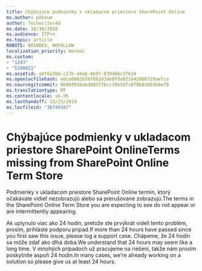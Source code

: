 ```yaml
---
title: Chýbajúce podmienky v ukladacom priestore SharePoint Online
ms.author: pebaum
author: Techwriter40
ms.date: 10/30/2018
ms.audience: ITPro
ms.topic: article
ROBOTS: NOINDEX, NOFOLLOW
localization_priority: Normal
ms.custom:
- "1243"
- "5200021"
ms.assetid: a0f6a3b6-c17b-44a6-bb0f-039dbbc3f614
ms.openlocfilehash: edca68b2b5bf0b2d3de0f8a921d42868729aefca
ms.sourcegitcommit: 0b06093dabd685f76cc39b1d7c0f8b03883b6e79
ms.translationtype: MT
ms.contentlocale: sk-SK
ms.lasthandoff: 10/25/2019
ms.locfileid: "36749167"
---
```

# <a name="terms-missing-from-sharepoint-online-term-store"></a><span data-ttu-id="5b1c5-102">Chýbajúce podmienky v ukladacom priestore SharePoint Online</span><span class="sxs-lookup"><span data-stu-id="5b1c5-102">Terms missing from SharePoint Online Term Store</span></span>

<span data-ttu-id="5b1c5-103">Podmienky v ukladacom priestore SharePoint Online termín, ktorý očakávate vidieť nezobrazujú alebo sa prerušovane zobrazujú.</span><span class="sxs-lookup"><span data-stu-id="5b1c5-103">The terms in the SharePoint Online Term Store you are expecting to see do not appear or are intermittently appearing.</span></span>
  
<span data-ttu-id="5b1c5-104">Ak uplynulo viac ako 24 hodín, pretože ste prvýkrát videli tento problém, prosím, prihláste podporu prípad.</span><span class="sxs-lookup"><span data-stu-id="5b1c5-104">If more than 24 hours have passed since you first saw this issue, please log a support case.</span></span> <span data-ttu-id="5b1c5-105">Chápeme, že 24 hodín sa môže zdať ako dlhá doba.</span><span class="sxs-lookup"><span data-stu-id="5b1c5-105">We understand that 24 hours may seem like a long time.</span></span> <span data-ttu-id="5b1c5-106">V mnohých prípadoch už pracujeme na riešení, takže nám prosím poskytnite aspoň 24 hodín.</span><span class="sxs-lookup"><span data-stu-id="5b1c5-106">In many cases, we're already working on a solution so please give us at least 24 hours.</span></span>
  